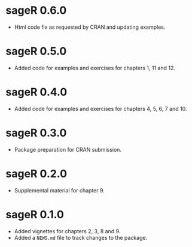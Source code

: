 # sageR 0.6.0

* Html code fix as requested by CRAN and updating examples.

# sageR 0.5.0

* Added code for examples and exercises for chapters 1, 11 and 12.

# sageR 0.4.0

* Added code for examples and exercises for chapters 4, 5, 6, 7 and 10.

# sageR 0.3.0

* Package preparation for CRAN submission.

# sageR 0.2.0

* Supplemental material for chapter 9.

# sageR 0.1.0

* Added vignettes for chapters 2, 3, 8 and 9.
* Added a `NEWS.md` file to track changes to the package.
